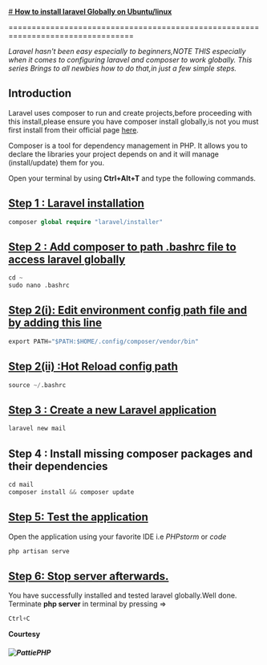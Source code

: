 [# **How to install laravel Globally on Ubuntu/linux**](https://github.com/PatrickNthiwa)

=================================================================================

*Laravel hasn't been easy especially to beginners,NOTE THIS especially when it comes to configuring laravel and composer to work globally.
This  series Brings to all newbies how to do that,in just a few simple steps.*

## Introduction

Laravel uses composer to run and create projects,before proceeding with this install,please ensure you have composer install globally,is not you must first install from their official page [here](https://https://getcomposer.org/doc/00-intro.md).

Composer is a tool for dependency management in PHP. It allows you to declare the libraries your project depends on and it will manage (install/update) them for you.

Open your terminal by using **Ctrl+Alt+T** and type the following commands.

## [ Step 1 : Laravel installation](https://#)

```php
composer global require "laravel/installer"
```

## [Step 2 : Add composer to path .bashrc file to access laravel globally](https://#)

```python
cd ~
sudo nano .bashrc
```

## [Step 2(i): Edit environment config path file and by adding this line](https://#)

```python
export PATH="$PATH:$HOME/.config/composer/vendor/bin"
```
## [Step 2(ii) :Hot Reload config path](https://#)

```python
source ~/.bashrc
```

## [Step 3 : Create a new Laravel application](https://#)

```python
laravel new mail
```
## Step 4 : Install missing composer packages and their dependencies

```python
cd mail
composer install && composer update
```

## [Step 5: Test the application](https://#)

Open the application using your favorite IDE i.e *PHPstorm* or *code*

```python
php artisan serve
```


## [Step 6: Stop server afterwards.](https://#)
 You have successfully installed and tested laravel globally.Well done.
 Terminate **php server** in terminal by pressing =>
  ```python
Ctrl+C
```


**Courtesy**
##### ![PattiePHP](https://#)
